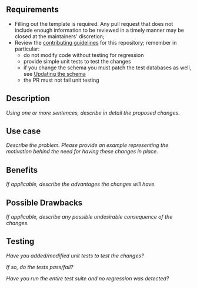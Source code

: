 ## Requirements

- Filling out the template is required. Any pull request that does not include enough information to be reviewed in a timely manner may be closed at the maintainers' discretion;
- Review the [contributing guidelines](https://github.com/Ensembl/ensembl/blob/master/CONTRIBUTING.md#why-could-my-pull-request-be-rejected) for this repository; remember in particular:
    - do not modify code without testing for regression
    - provide simple unit tests to test the changes
    - if you change the schema you must patch the test databases as well, see [Updating the schema](https://github.com/Ensembl/ensembl/blob/master/CONTRIBUTING.md#updating-the-schema)
    - the PR must not fail unit testing

## Description

_Using one or more sentences, describe in detail the proposed changes._

## Use case

_Describe the problem. Please provide an example representing the motivation behind the need for having these changes in place._

## Benefits

_If applicable, describe the advantages the changes will have._

## Possible Drawbacks

_If applicable, describe any possible undesirable consequence of the changes._

## Testing

_Have you added/modified unit tests to test the changes?_

_If so, do the tests pass/fail?_

_Have you run the entire test suite and no regression was detected?_

